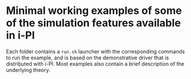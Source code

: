 Minimal working examples of some of the simulation features available in i-PI 
=============================================================================

Each folder contains a `run.sh` launcher with the corresponding commands to run the example,
and is based on the demonstrative driver that is distributed with i-PI.
Most examples also contain a brief description of the underlying theory.

